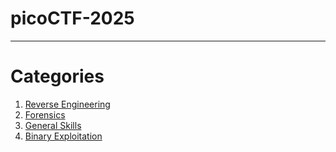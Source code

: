 # picoCTF-2025

---

# Categories
1. [Reverse Engineering](Reverse_Engineering)
2. [Forensics](Forensics) 
3. [General Skills](General_Skills)
4. [Binary Exploitation](Binary_Exploitation)